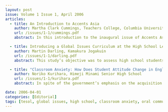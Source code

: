```yaml
---
layout: post
issue: Volume 1 Issue 1, April 2006
articles:
  - title: An Introduction to Accents Asia
    author: Martha Clark Cummings, Teachers College, Columbia University
    url: /issues/1-1/cummings.pdf
    abstract: In this introduction to the inaugural issue of Accents Asia, Martha Clark Cummings introduces the concept of this journal and the motivating factors behind its creation.  She encourages graduate students in TESOL programs to embrace the opportunity to share their research with the larger English education community in the hopes of demystifying the TESOL field, and creating a platform for the TESOL student to develop as a TESOL professional.

  - title: Introducing a Global Issues Curriculum at the High School Level
    author: Martin Darling, Kamakura Jogakuin
    url: /issues/1-1/darling.pdf
    abstract: This study’s objective was to assess high school students’ attitudes to studying global issues. Both qualitative and quantitative means were used to accumulate data and responses were tabulated, coded and analyzed.  Results show that the majority of students think learning about global issues is interesting and it makes them more enthusiastic to continue studying English. Although some students said the global issues content was very serious and difficult, many reported that their vision and understanding of the world had deepened. This study’s conclusions indicate that students believe they can simultaneously develop their English language skills while studying global issues.

  - title: "Classroom Anxiety: How Does Student Attitude Change in English Oral Communication Class in a Japanese Senior High School?"
    author: Noriko Kurihara, Himeji Minami Senior High School
    url: /issues/1-1/kurihara.pdf
    abstract: In spite of the government’s emphasis on the acquisition of practical English communication skills in upper secondary education, students’ reluctance to speak English in the classroom remains problematic in Japanese senior high schools. This paper explores how student attitudes might change in the classroom. After examining student expectations and goals in an English oral communication class, experiments were made to find how students might react to the new instruction style, including group work and presentation. Student attitudes changed depending on the instruction styles as well as on the system of their own choice of materials. Peer relationships also affected student attitudes. The teacher’s attempt to provide a comfortable environment in the classroom was the key to changing student attitudes.

date: 2006-04-01
categories: [Editorial]
tags: [tesol, global issues, high school, classroom anxiety, oral communication, senior high school]
---
```

